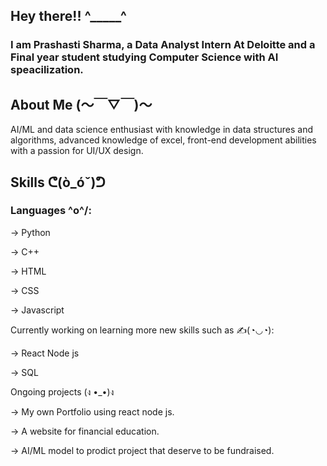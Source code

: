 ## Hey there!!  ^_____^
### I am Prashasti Sharma, a Data Analyst Intern At Deloitte and a Final year student studying Computer Science with AI speacilization.

## About Me  (～￣▽￣)～
AI/ML and data science enthusiast with knowledge in data structures and algorithms, advanced knowledge of excel, front-end development abilities with a passion for UI/UX design.

## Skills  ᕦ(ò_óˇ)ᕤ
### Languages \^o^/:
→ Python

→ C++

→ HTML

→ CSS

→ Javascript

Currently working on learning more new skills such as ✍️(◔◡◔):

→ React Node js

→ SQL

Ongoing projects (ง •_•)ง

→ My own Portfolio using react node js.

→ A website for financial education.

→ AI/ML model to prodict project that deserve to be fundraised.

